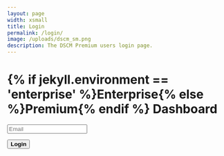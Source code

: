 ```yaml
---
layout: page
width: xsmall
title: Login
permalink: /login/
image: /uploads/dscm_sm.png
description: The DSCM Premium users login page.
---
```


<head>
  <title>Login</title>
  <meta charset="UTF-8" />
  <meta name="viewport" content="width=device-width, initial-scale=1" />
  <script src="/assets/js/dashboard.js"></script>
  <script>
  function handleLogin(event) {
    event.preventDefault();

    var email = document.querySelector('input[name="email"]').value;
    var url = `https://${domain}/login`;

    fetch(url, {
        method: 'POST',
        headers: {
            'Content-Type': 'application/json'
        },
        body: JSON.stringify({ email: email.toLowerCase() })
    })
    .then(response => response.json())
    .then(data => {
        if (data.error && data.error.includes("initializing")) {
            document.getElementById("login_failed").innerText = "Database is initializing. Please try again in 5 minutes.";
            document.getElementById("login_form").style.display = "none";
            document.getElementById("login_succeeded").style.display = "none";
            document.getElementById("login_failed").style.display = "block";
        } else if (data.success) {
            document.getElementById("login_form").style.display = "none";
            document.getElementById("login_succeeded").style.display = "block";
            document.getElementById("login_failed").style.display = "none";
        } else {
            document.getElementById("login_failed").innerText = "Login failed. Please try later again.";
            document.getElementById("login_form").style.display = "none";
            document.getElementById("login_succeeded").style.display = "none";
            document.getElementById("login_failed").style.display = "block";
        }
    })
    .catch(error => {
        console.error('Error:', error);
        alert('An error occurred while logging in.');
    });
  }
  </script>
</head>
<body>
  <div id="login_form">
    <h1>{% if jekyll.environment == 'enterprise' %}Enterprise{% else %}Premium{% endif %} Dashboard</h1>
    <form class="uk-form" onsubmit="handleLogin(event)">
      <input type="email" name="email" required="required" class="uk-input uk-form-width-large" placeholder="Email" />
      <p>
      <button class="uk-button uk-button-primary" type="submit"><b>Login</b></button>
      </p>
    </form>
  </div>
  <div id="login_succeeded" style="display: none;">
    We've sent you an email with a login link.
  </div>
  <div id="login_failed" style="display: none;">
  </div>
</body>
